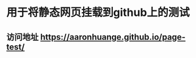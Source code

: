 # 用于将静态网页挂载到github上的测试
## 访问地址 <a href="https://aaronhuange.github.io/page-test/">https://aaronhuange.github.io/page-test/</a>
